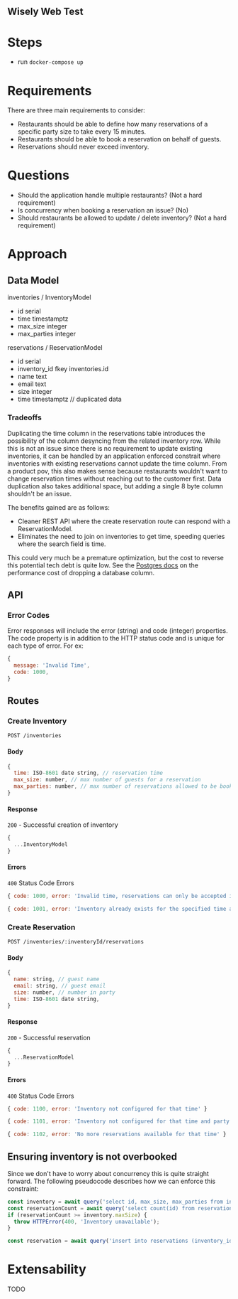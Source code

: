 ## Wisely Web Test

# Steps

- run `docker-compose up`

# Requirements
There are three main requirements to consider:
- Restaurants should be able to define how many reservations of a specific party size to take every 15 minutes.
- Restaurants should be able to book a reservation on behalf of guests.
- Reservations should never exceed inventory.

# Questions
- Should the application handle multiple restaurants? (Not a hard requirement)
- Is concurrency when booking a reservation an issue? (No)
- Should restaurants be allowed to update / delete inventory? (Not a hard requirement)

# Approach
## Data Model
inventories / InventoryModel
- id serial
- time timestamptz
- max_size integer
- max_parties integer

reservations / ReservationModel
- id serial
- inventory_id fkey inventories.id
- name text
- email text
- size integer
- time timestamptz // duplicated data

### Tradeoffs
Duplicating the time column in the reservations table introduces the possibility of the column desyncing from the related inventory row. While this is not an issue since there is no requirement to update existing inventories, it can be handled by an application enforced constrait where inventories with existing reservations cannot update the time column. From a product pov, this also makes sense because restaurants wouldn't want to change reservation times without reaching out to the customer first. Data duplication also takes additional space, but adding a single 8 byte column shouldn't be an issue.

The benefits gained are as follows:
- Cleaner REST API where the create reservation route can respond with a ReservationModel.
- Eliminates the need to join on inventories to get time, speeding queries where the search field is time.

This could very much be a premature optimization, but the cost to reverse this potential tech debt is quite low. See the [Postgres docs](https://www.postgresql.org/docs/current/sql-altertable.html#SQL-ALTERTABLE-NOTES) on the performance cost of dropping a database column.

## API
### Error Codes
Error responses will include the error (string) and code (integer) properties. The code property is in addition to the HTTP status code and is unique for each type of error. For ex:
```js
{
  message: 'Invalid Time',
  code: 1000,
}
```

## Routes
### Create Inventory
`POST /inventories`

#### Body
```js
{
  time: ISO-8601 date string, // reservation time
  max_size: number, // max number of guests for a reservation
  max_parties: number, // max number of reservations allowed to be booked during this timeslot and party size
}
```

#### Response
`200` - Successful creation of inventory
```js
{
  ...InventoryModel
}

```

#### Errors
`400` Status Code Errors

```js
{ code: 1000, error: 'Invalid time, reservations can only be accepted in 15 minute intervals' }
```

```js
{ code: 1001, error: 'Inventory already exists for the specified time and party size' }
```

### Create Reservation
`POST /inventories/:inventoryId/reservations`

#### Body
```js
{
  name: string, // guest name
  email: string, // guest email
  size: number, // number in party
  time: ISO-8601 date string,
}
```

#### Response
`200` - Successful reservation
```js
{
  ...ReservationModel
}
```

#### Errors
`400` Status Code Errors

```js
{ code: 1100, error: 'Inventory not configured for that time' }
```

```js
{ code: 1101, error: 'Inventory not configured for that time and party size' }
```

```js
{ code: 1102, error: 'No more reservations available for that time' }
```

## Ensuring inventory is not overbooked
Since we don't have to worry about concurrency this is quite straight forward. The following pseudocode describes how we can enforce this constraint:

```js
const inventory = await query('select id, max_size, max_parties from inventories where size <= max_size and time = time;');
const reservationCount = await query('select count(id) from reservations where inventory_id=inventoryId');
if (reservationCount >= inventory.maxSize) {
  throw HTTPError(400, 'Inventory unavailable');
}

const reservation = await query('insert into reservations (inventory_id) values (inventory.id)');
```

# Extensability
TODO
